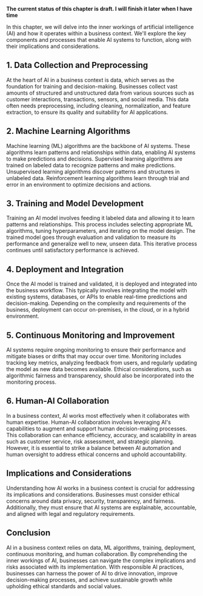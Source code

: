 **The current status of this chapter is draft. I will finish it later when I have time**

In this chapter, we will delve into the inner workings of artificial intelligence (AI) and how it operates within a business context. We'll explore the key components and processes that enable AI systems to function, along with their implications and considerations.

**1. Data Collection and Preprocessing**
----------------------------------------

At the heart of AI in a business context is data, which serves as the foundation for training and decision-making. Businesses collect vast amounts of structured and unstructured data from various sources such as customer interactions, transactions, sensors, and social media. This data often needs preprocessing, including cleaning, normalization, and feature extraction, to ensure its quality and suitability for AI applications.

**2. Machine Learning Algorithms**
----------------------------------

Machine learning (ML) algorithms are the backbone of AI systems. These algorithms learn patterns and relationships within data, enabling AI systems to make predictions and decisions. Supervised learning algorithms are trained on labeled data to recognize patterns and make predictions. Unsupervised learning algorithms discover patterns and structures in unlabeled data. Reinforcement learning algorithms learn through trial and error in an environment to optimize decisions and actions.

**3. Training and Model Development**
-------------------------------------

Training an AI model involves feeding it labeled data and allowing it to learn patterns and relationships. This process includes selecting appropriate ML algorithms, tuning hyperparameters, and iterating on the model design. The trained model goes through evaluation and validation to measure its performance and generalize well to new, unseen data. This iterative process continues until satisfactory performance is achieved.

**4. Deployment and Integration**
---------------------------------

Once the AI model is trained and validated, it is deployed and integrated into the business workflow. This typically involves integrating the model with existing systems, databases, or APIs to enable real-time predictions and decision-making. Depending on the complexity and requirements of the business, deployment can occur on-premises, in the cloud, or in a hybrid environment.

**5. Continuous Monitoring and Improvement**
--------------------------------------------

AI systems require ongoing monitoring to ensure their performance and mitigate biases or drifts that may occur over time. Monitoring includes tracking key metrics, analyzing feedback from users, and regularly updating the model as new data becomes available. Ethical considerations, such as algorithmic fairness and transparency, should also be incorporated into the monitoring process.

**6. Human-AI Collaboration**
-----------------------------

In a business context, AI works most effectively when it collaborates with human expertise. Human-AI collaboration involves leveraging AI's capabilities to augment and support human decision-making processes. This collaboration can enhance efficiency, accuracy, and scalability in areas such as customer service, risk assessment, and strategic planning. However, it is essential to strike a balance between AI automation and human oversight to address ethical concerns and uphold accountability.

**Implications and Considerations**
-----------------------------------

Understanding how AI works in a business context is crucial for addressing its implications and considerations. Businesses must consider ethical concerns around data privacy, security, transparency, and fairness. Additionally, they must ensure that AI systems are explainable, accountable, and aligned with legal and regulatory requirements.

**Conclusion**
--------------

AI in a business context relies on data, ML algorithms, training, deployment, continuous monitoring, and human collaboration. By comprehending the inner workings of AI, businesses can navigate the complex implications and risks associated with its implementation. With responsible AI practices, businesses can harness the power of AI to drive innovation, improve decision-making processes, and achieve sustainable growth while upholding ethical standards and social values.
